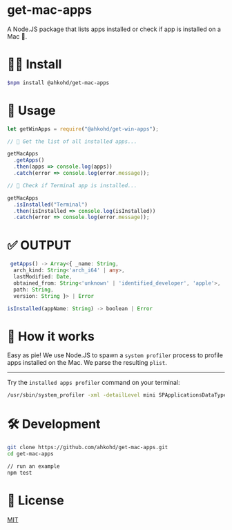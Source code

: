# get-mac-apps

A Node.JS package that lists apps installed or check if app is installed on a Mac 🍏.

# 👨‍💻 Install

```bash
$npm install @ahkohd/get-mac-apps
```

# 🔌 Usage

```js
let getWinApps = require("@ahkohd/get-win-apps");

// 🦄 Get the list of all installed apps...

getMacApps
  .getApps()
  .then(apps => console.log(apps))
  .catch(error => console.log(error.message));

// 🚀 Check if Terminal app is installed...

getMacApps
  .isInstalled("Terminal")
  .then(isInstalled => console.log(isInstalled))
  .catch(error => console.log(error.message));
```

# ✅ OUTPUT

```ts
 getApps() -> Array<{ _name: String,
  arch_kind: String<'arch_i64' | any>,
  lastModified: Date,
  obtained_from: String<'unknown' | 'identified_developer', 'apple'>,
  path: String,
  version: String }> | Error

isInstalled(appName: String) -> boolean | Error

```

# 🤔 How it works

Easy as pie! We use Node.JS to spawn a `system profiler` process to profile apps installed on the Mac. We parse the resulting `plist`.

---

Try the `installed apps profiler` command on your terminal:

```bash
/usr/sbin/system_profiler -xml -detailLevel mini SPApplicationsDataType
```

# 🛠 Development

```bash
git clone https://github.com/ahkohd/get-mac-apps.git
cd get-mac-apps

// run an example
npm test

```

# 🧾 License

[MIT](./LICENSE.md)
